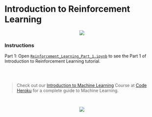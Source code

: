 # Introduction to Reinforcement Learning

<p align="center">
 <img src="http://www.codeheroku.com/static/images/mab_gi.png">
</p>

### Instructions

Part 1: Open [`Reinforcement_Learning_Part_1.ipynb`](https://github.com/codeheroku/Introduction-to-Machine-Learning/blob/master/Reinforcement%20Learning/RL1%20Multiarm%20Bandit/Reinforcement_Learning_Part_1.ipynb) to see the Part 1 of Introduction to Reinforcement Learning tutorial.

<br><br>
> Check out our [Introduction to Machine Learning](http://www.codeheroku.com/course?course_id=1) Course at [Code Heroku](http://www.codeheroku.com/) for a complete guide to Machine Learning.
<br>

<p align="center"><a href="http://www.codeheroku.com/">
 <img src="http://www.codeheroku.com/static/images/logo5.png"></a>
</p>
